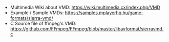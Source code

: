- Multimedia Wiki about VMD: https://wiki.multimedia.cx/index.php/VMD
- Example / Sample VMDs: https://samples.mplayerhq.hu/game-formats/sierra-vmd/
- C Source file of ffmpeg's VMD: https://github.com/FFmpeg/FFmpeg/blob/master/libavformat/sierravmd.c
